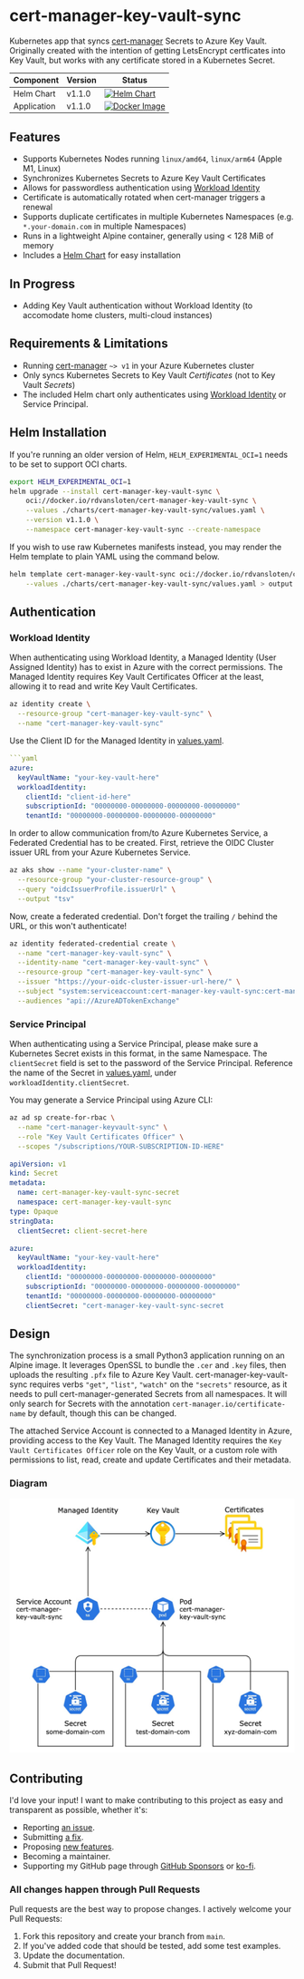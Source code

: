 # cert-manager-key-vault-sync

Kubernetes app that syncs [cert-manager](https://cert-manager.io) Secrets to Azure Key Vault. Originally created with the intention of getting LetsEncrypt certficates into Key Vault, but works with any certificate stored in a Kubernetes Secret.

| Component   | Version | Status                                                                                                                                                                                                                                      |
| ----------- | ------- | ------------------------------------------------------------------------------------------------------------------------------------------------------------------------------------------------------------------------------------------- |
| Helm Chart  | v1.1.0  | [![Helm Chart](https://github.com/rdvansloten/cert-manager-key-vault-sync/actions/workflows/build-push-helm-chart.yaml/badge.svg)](https://github.com/rdvansloten/cert-manager-key-vault-sync/actions/workflows/build-push-helm-chart.yaml) |
| Application | v1.1.0  | [![Docker Image](https://github.com/rdvansloten/cert-manager-key-vault-sync/actions/workflows/build-push-image.yaml/badge.svg)](https://github.com/rdvansloten/cert-manager-key-vault-sync/actions/workflows/build-push-image.yaml)         |

## Features

- Supports Kubernetes Nodes running `linux/amd64`, `linux/arm64` (Apple M1, Linux)
- Synchronizes Kubernetes Secrets to Azure Key Vault Certificates
- Allows for passwordless authentication using [Workload Identity](https://learn.microsoft.com/en-us/azure/aks/workload-identity-overview)
- Certificate is automatically rotated when cert-manager triggers a renewal
- Supports duplicate certificates in multiple Kubernetes Namespaces (e.g. `*.your-domain.com` in multiple Namespaces)
- Runs in a lightweight Alpine container, generally using < 128 MiB of memory
- Includes a [Helm Chart](#helm-installation) for easy installation

## In Progress

- Adding Key Vault authentication without Workload Identity (to accomodate home clusters, multi-cloud instances)

## Requirements & Limitations

- Running [cert-manager](https://cert-manager.io) `~> v1` in your Azure Kubernetes cluster
- Only syncs Kubernetes Secrets to Key Vault _Certificates_ (not to Key Vault _Secrets_)
- The included Helm chart only authenticates using [Workload Identity](https://learn.microsoft.com/en-us/azure/aks/workload-identity-overview) or Service Principal.

## Helm Installation

If you're running an older version of Helm, `HELM_EXPERIMENTAL_OCI=1` needs to be set to support OCI charts.

```sh
export HELM_EXPERIMENTAL_OCI=1
helm upgrade --install cert-manager-key-vault-sync \
    oci://docker.io/rdvansloten/cert-manager-key-vault-sync \
    --values ./charts/cert-manager-key-vault-sync/values.yaml \
    --version v1.1.0 \
    --namespace cert-manager-key-vault-sync --create-namespace
```

If you wish to use raw Kubernetes manifests instead, you may render the Helm template to plain YAML using the command below.

```sh
helm template cert-manager-key-vault-sync oci://docker.io/rdvansloten/cert-manager-key-vault-sync --version v0.3.0 \
    --values ./charts/cert-manager-key-vault-sync/values.yaml > output.yaml
```

## Authentication

### Workload Identity

When authenticating using Workload Identity, a Managed Identity (User Assigned Identity) has to exist in Azure with the correct permissions. The Managed Identity requires Key Vault Certificates Officer at the least, allowing it to read and write Key Vault Certificates.

```sh
az identity create \
  --resource-group "cert-manager-key-vault-sync" \
  --name "cert-manager-key-vault-sync"
```

Use the Client ID for the Managed Identity in [values.yaml](./charts/cert-manager-key-vault-sync/values.yaml).

```yaml
```yaml
azure:
  keyVaultName: "your-key-vault-here"
  workloadIdentity:
    clientId: "client-id-here"
    subscriptionId: "00000000-00000000-00000000-00000000"
    tenantId: "00000000-00000000-00000000-00000000"
```

In order to allow communication from/to Azure Kubernetes Service, a Federated Credential has to be created. First, retrieve the OIDC Cluster issuer URL from your Azure Kubernetes Service.

```sh
az aks show --name "your-cluster-name" \
  --resource-group "your-cluster-resource-group" \
  --query "oidcIssuerProfile.issuerUrl" \
  --output "tsv"
```

Now, create a federated credential. Don't forget the trailing `/` behind the URL, or this won't authenticate!

```sh
az identity federated-credential create \
  --name "cert-manager-key-vault-sync" \
  --identity-name "cert-manager-key-vault-sync" \
  --resource-group "cert-manager-key-vault-sync" \
  --issuer "https://your-oidc-cluster-issuer-url-here/" \
  --subject "system:serviceaccount:cert-manager-key-vault-sync:cert-manager-key-vault-sync" \
  --audiences "api://AzureADTokenExchange"
```

### Service Principal

When authenticating using a Service Principal, please make sure a Kubernetes Secret exists in this format, in the same Namespace. The `clientSecret` field is set to the password of the Service Principal. Reference the name of the Secret in [values.yaml](./charts/cert-manager-key-vault-sync/values.yaml), under `workloadIdentity.clientSecret`.

You may generate a Service Principal using Azure CLI:

```sh
az ad sp create-for-rbac \
  --name "cert-manager-keyvault-sync" \
  --role "Key Vault Certificates Officer" \
  --scopes "/subscriptions/YOUR-SUBSCRIPTION-ID-HERE"
```

```yaml
apiVersion: v1
kind: Secret
metadata:
  name: cert-manager-key-vault-sync-secret
  namespace: cert-manager-key-vault-sync
type: Opaque
stringData:
  clientSecret: client-secret-here
```

```yaml
azure:
  keyVaultName: "your-key-vault-here"
  workloadIdentity:
    clientId: "00000000-00000000-00000000-00000000"
    subscriptionId: "00000000-00000000-00000000-00000000"
    tenantId: "00000000-00000000-00000000-00000000"
    clientSecret: "cert-manager-key-vault-sync-secret
```

## Design

The synchronization process is a small Python3 application running on an Alpine image. It leverages OpenSSL to bundle the `.cer` and `.key` files, then uploads the resulting `.pfx` file to Azure Key Vault. cert-manager-key-vault-sync requires verbs `"get"`, `"list"`, `"watch"` on the `"secrets"` resource, as it needs to pull cert-manager-generated Secrets from all namespaces. It will only search for Secrets with the annotation `cert-manager.io/certificate-name` by default, though this can be changed.

The attached Service Account is connected to a Managed Identity in Azure, providing access to the Key Vault. The Managed Identity requires the `Key Vault Certificates Officer` role on the Key Vault, or a custom role with permissions to list, read, create and update Certificates and their metadata.

### Diagram

![A diagram of the synchronization](./attachments/cert-sync.jpg)

## Contributing

I'd love your input! I want to make contributing to this project as easy and transparent as possible, whether it's:

- Reporting [an issue](https://github.com/rdvansloten/cert-manager-key-vault-sync/issues/new?assignees=&labels=bug&template=bug_report.yml).
- Submitting [a fix](https://github.com/rdvansloten/cert-manager-key-vault-sync/compare).
- Proposing [new features](https://github.com/rdvansloten/cert-manager-key-vault-sync/issues/new?assignees=&labels=enhancement&template=feature_request.yml).
- Becoming a maintainer.
- Supporting my GitHub page through [GitHub Sponsors](https://github.com/sponsors/rdvansloten) or [ko-fi](https://ko-fi.com/V7V0WI9MI).

### All changes happen through Pull Requests

Pull requests are the best way to propose changes. I actively welcome your Pull Requests:

1. Fork this repository and create your branch from `main`.
2. If you've added code that should be tested, add some test examples.
3. Update the documentation.
4. Submit that Pull Request!
